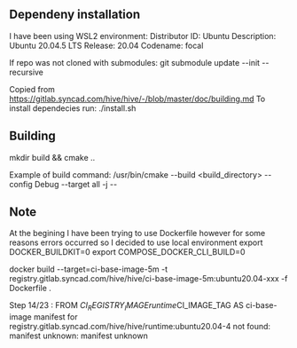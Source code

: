 ## Dependeny installation
I have been using WSL2 environment:
Distributor ID: Ubuntu
Description:    Ubuntu 20.04.5 LTS
Release:        20.04
Codename:       focal

If repo was not cloned with submodules:
git submodule update --init --recursive

Copied from https://gitlab.syncad.com/hive/hive/-/blob/master/doc/building.md
To install dependecies run:
./install.sh


## Building
mkdir build && cmake ..

Example of build command:
/usr/bin/cmake --build <build_directory> --config Debug --target all -j <cores> --


## Note
At the begining I have been trying to use Dockerfile however for some reasons errors occurred so I decided to use local environment
export DOCKER_BUILDKIT=0
export COMPOSE_DOCKER_CLI_BUILD=0

docker build --target=ci-base-image-5m -t registry.gitlab.syncad.com/hive/hive/ci-base-image-5m:ubuntu20.04-xxx -f Dockerfile .

Step 14/23 : FROM ${CI_REGISTRY_IMAGE}runtime$CI_IMAGE_TAG AS ci-base-image
manifest for registry.gitlab.syncad.com/hive/hive/runtime:ubuntu20.04-4 not found: manifest unknown: manifest unknown